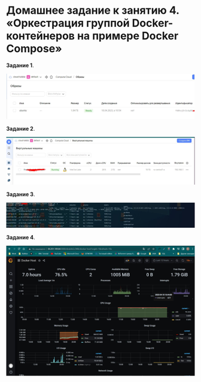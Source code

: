 # Домашнее задание к занятию 4. «Оркестрация группой Docker-контейнеров на примере Docker Compose»
**Задание 1**.

![](https://github.com/lukoshkovve/NetologyDevOps/blob/main/virt4/foto/1.JPG)


**Задание 2**.	

![](https://github.com/lukoshkovve/NetologyDevOps/blob/main/virt4/foto/2.JPG)


**Задание 3**.	

![](https://github.com/lukoshkovve/NetologyDevOps/blob/main/virt4/foto/3.JPG)


**Задание 4**.	

![](https://github.com/lukoshkovve/NetologyDevOps/blob/main/virt4/foto/4.JPG)